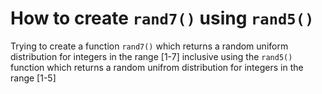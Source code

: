 # How to create `rand7()` using `rand5()`
Trying to create a function `rand7()` which returns a random uniform distribution for integers in the range [1-7] inclusive using the `rand5()` function which returns a random unifrom distribution for integers in the range [1-5]